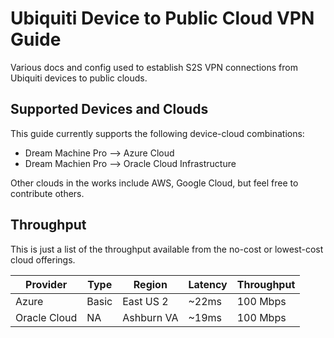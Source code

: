 # Ubiquiti Device to Public Cloud VPN Guide

Various docs and config used to establish S2S VPN connections from Ubiquiti devices to public clouds. 

## Supported Devices and Clouds

This guide currently supports the following device-cloud combinations:

* Dream Machine Pro --> Azure Cloud
* Dream Machien Pro --> Oracle Cloud Infrastructure

Other clouds in the works include AWS, Google Cloud, but feel free to contribute others.

## Throughput

This is just a list of the throughput available from the no-cost or lowest-cost cloud offerings.

| Provider     | Type   | Region        | Latency | Throughput |
| ------------ | ------ | ------------- | ------- | ---------- |
| Azure        | Basic  | East US 2     | ~22ms   | 100 Mbps   |
| Oracle Cloud | NA     | Ashburn VA    | ~19ms   | 100 Mbps   |
